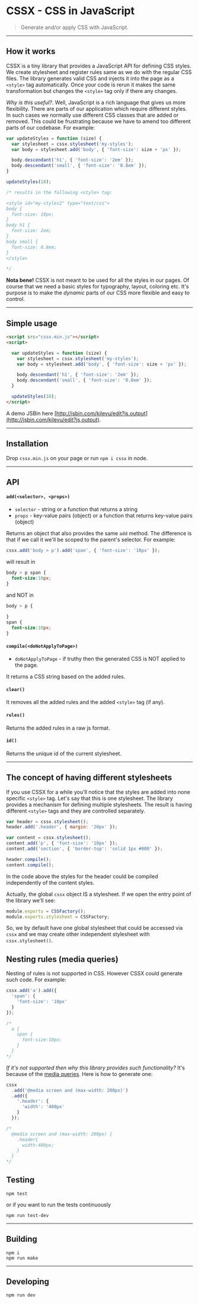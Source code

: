 # CSSX - CSS in JavaScript

> Generate and/or apply CSS with JavaScript. 

---

## How it works

CSSX is a tiny library that provides a JavaScript API for defining CSS styles. We create stylesheet and register rules same as we do with the regular CSS files. The library generates valid CSS and injects it into the page as a `<style>` tag automatically. Once your code is rerun it makes the same transformation but changes the `<style>` tag only if there any changes.

*Why is this useful?*. Well, JavaScript is a rich language that gives us more flexibility. There are parts of our application which require different styles. In such cases we normally use different CSS classes that are added or removed. This could be frustrating because we have to amend too different parts of our codebase. For example:

```js
var updateStyles = function (size) {
  var stylesheet = cssx.stylesheet('my-styles');
  var body = stylesheet.add('body', { 'font-size': size + 'px' });

  body.descendant('h1', { 'font-size': '2em' });
  body.descendant('small', { 'font-size': '0.8em' });
}

updateStyles(18);

/* results in the following <style> tag:

<style id="my-styles2" type="text/css">
body {
  font-size: 18px;
}
body h1 {
  font-size: 2em;
}
body small {
  font-size: 0.8em;
}
</style>

*/

```

**Nota bene!** CSSX is not meant to be used for all the styles in our pages. Of course that we need a basic styles for typography, layout, coloring etc. It's purpose is to make the *dynamic* parts of our CSS more flexible and easy to control.

---

## Simple usage

```html
<script src="cssx.min.js"></script>
<script>

  var updateStyles = function (size) {
    var stylesheet = cssx.stylesheet('my-styles');
    var body = stylesheet.add('body', { 'font-size': size + 'px' });

    body.descendant('h1', { 'font-size': '2em' });
    body.descendant('small', { 'font-size': '0.8em' });
  }

  updateStyles(18);
</script>
```

A demo JSBin here [http://jsbin.com/kilevu/edit?js,output](http://jsbin.com/kilevu/edit?js,output).

---

## Installation

Drop `cssx.min.js` on your page or run `npm i cssx` in node.

---

## API

#### `add(<selector>, <props>)`

* `selector` - string or a function that returns a string
* `props` - key-value pairs (object) or a function that returns key-value pairs (object)

Returns an object that also provides the same `add` method. The difference is that if we call it we'll be scoped to the parent's selector. For example:

```js
cssx.add('body > p').add('span', { 'font-size': '10px' });
```

will result in

```css
body > p span {
  font-size:10px;
}
```

and NOT in

```css
body > p {
  
}
span {
  font-size:10px;
}
```

#### `compile(<doNotApplyToPage>)`

* `doNotApplyToPage` - if truthy then the generated CSS is NOT applied to the page.

It returns a CSS string based on the added rules.

#### `clear()`

It removes all the added rules and the added `<style>` tag (if any).

#### `rules()`

Returns the added rules in a raw js format.

#### `id()`

Returns the unique id of the current stylesheet.

---

## The concept of having different stylesheets

If you use CSSX for a while you'll notice that the styles are added into none specific `<style>` tag. Let's say that this is one stylesheet. The library provides a mechanism for defining multiple stylesheets. The result is having different `<style>` tags and they are controlled separately.

```js
var header = cssx.stylesheet();
header.add('.header', { margin: '20px' });

var content = cssx.stylesheet();
content.add('p', { 'font-size': '18px' });
content.add('section', { 'border-top': 'solid 1px #000' });

header.compile();
content.compile();
```

In the code above the styles for the header could be compiled independently of the content styles. 

Actually, the global `cssx` object IS a stylesheet. If we open the entry point of the library we'll see:

```js
module.exports = CSSFactory();
module.exports.stylesheet = CSSFactory;
```

So, we by default have one global stylesheet that could be accessed via `cssx` and we may create other independent stylesheet with `cssx.stylesheet()`.

## Nesting rules (media queries)

Nesting of rules is not supported in CSS. However CSSX could generate such code. For example:

```js
cssx.add('a').add({
  'span': {
    'font-size': '10px'
  }
});

/*
  a {
    span {
      font-size:10px;
    }
  }
*/
```

*If it's not supported then why this library provides such functionality?* It's because of the [media queries](https://developer.mozilla.org/en-US/docs/Web/CSS/Media_Queries/Using_media_queries). Here is how to generate one:

```js
cssx
  .add('@media screen and (max-width: 200px)')
  .add({
    '.header': {
      'width': '400px'
    }
  });

/*
  @media screen and (max-width: 200px) {
    .header{
      width:400px;
    }
  }
*/
```

## Testing

```
npm test
```

or if you want to run the tests continuously

```
npm run test-dev
```

---

## Building

```
npm i
npm run make
```

---

## Developing

```
npm run dev
```
